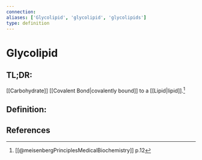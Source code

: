 ```yaml
---
connection:
aliases: ['Glycolipid', 'glycolipid', 'glycolipids']
type: definition
---
```


# Glycolipid

## TL;DR:
[[Carbohydrate]] [[Covalent Bond|covalently bound]] to a [[Lipid|lipid]].[^1]

## Definition:


## References
[^1]: [[@meisenbergPrinciplesMedicalBiochemistry]] p.12